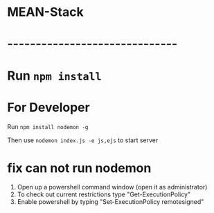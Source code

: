 # MEAN-Stack

# ------------------------------

# Run `npm install`

# For Developer 

Run `npm install nodemon -g `

Then use `nodemon index.js -e js,ejs` to start server

# fix can not run nodemon
1. Open up a powershell command window (open it as administrator)
2. To check out current restrictions type "Get-ExecutionPolicy"
3. Enable powershell by typing "Set-ExecutionPolicy remotesigned"